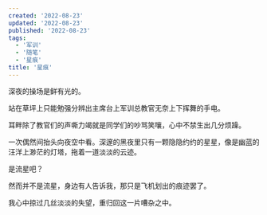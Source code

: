 ```yaml
---
created: '2022-08-23'
updated: '2022-08-23'
published: '2022-08-23'
tags:
  - '军训'
  - '随笔'
  - '星痕'
title: '星痕'
---
```


深夜的操场是鲜有光的。

站在草坪上只能勉强分辨出主席台上军训总教官无奈上下挥舞的手电。

耳畔除了教官们的声嘶力竭就是同学们的吵骂笑嚷，心中不禁生出几分烦躁。

一次偶然间抬头向夜空中看。深邃的黑夜里只有一颗隐隐约约的星星，像是幽蓝的汪洋上渺茫的灯塔，拖着一道淡淡的云迹。

是流星吧？

然而并不是流星，身边有人告诉我，那只是飞机划出的痕迹罢了。

我心中掠过几丝淡淡的失望，重归回这一片嘈杂之中。
